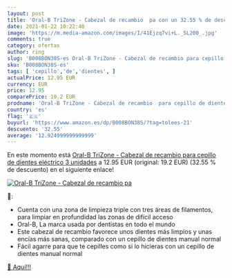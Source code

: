 ```yaml
---
layout: post
title: 'Oral-B TriZone - Cabezal de recambio  pa con un 32.55 % de descuento'
date: 2021-01-22 10:22:40
image: 'https://m.media-amazon.com/images/I/41Ejzq7vi+L._SL200_.jpg'
comments: true
category: ofertas
author: ring
slug: 'B008BON38S-es Oral-B TriZone - Cabezal de recambio para cepillo de...'
sku: 'B008BON38S-es'
tags: [ 'cepillo','de','dientes', ]
actualPrice: 12.95 EUR
currency: EUR
price: 12.95
comparePrice: 19.2 EUR
prodname: 'Oral-B TriZone - Cabezal de recambio  para cepillo de dientes eléctrico  3 unidades'
country: 'es'
flag: '🇪🇸'
buyurl: 'https://www.amazon.es/dp/B008BON38S/?tag=tolees-21'
descuento: '32.55'
average: '12.924999999999999'
---
```


En este momento está [Oral-B TriZone - Cabezal de recambio  para cepillo de dientes eléctrico  3 unidades](https://www.amazon.es/dp/B008BON38S/?tag=tolees-21) a 12.95 EUR (original: 19.2 EUR) (32.55 %  de descuento) en el siguiente enlace!

[![Oral-B TriZone - Cabezal de recambio  pa](https://m.media-amazon.com/images/I/41Ejzq7vi+L._SL200_.jpg)](https://www.amazon.es/dp/B008BON38S/?tag=tolees-21)

🔎:

- Cuenta con una zona de limpieza triple con tres áreas de filamentos, para limpiar en profundidad las zonas de difícil acceso
- Oral-B, La marca usada por dentistas en todo el mundo
- Este cabezal de recambio favorece unos dientes más limpios y unas encías más sanas, comparado con un cepillo de dientes manual normal
- Fácil agarre para que te cepilles como si lo hicieras con un cepillo de dientes manual normal

[🛒 Aquí!!!](https://www.amazon.es/dp/B008BON38S/?tag=tolees-21)
